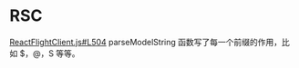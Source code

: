 # RSC

[ReactFlightClient.js#L504](https://github.com/facebook/react/blob/main/packages/react-client/src/ReactFlightClient.js#L504) parseModelString 函数写了每一个前缀的作用，比如 $，@，S 等等。
